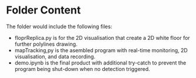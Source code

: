 # Folder Content

The folder would include the following files:

- floprReplica.py is for the 2D visualisation that create a 2D white floor for further polylines drawing.
- mapTracking,py is the asembled program with real-time monitoring, 2D visualisation, and data recording.
- demo.ipynb is the final product with additional try-catch to prevent the program being shut-down when no detection triggered.
